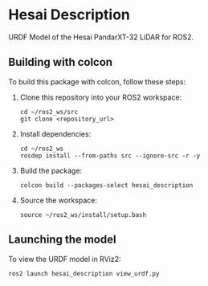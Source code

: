 # Hesai Description

URDF Model of the Hesai PandarXT-32 LiDAR for ROS2.

## Building with colcon

To build this package with colcon, follow these steps:

1. Clone this repository into your ROS2 workspace:
   ```
   cd ~/ros2_ws/src
   git clone <repository_url>
   ```

2. Install dependencies:
   ```
   cd ~/ros2_ws
   rosdep install --from-paths src --ignore-src -r -y
   ```

3. Build the package:
   ```
   colcon build --packages-select hesai_description
   ```

4. Source the workspace:
   ```
   source ~/ros2_ws/install/setup.bash
   ```

## Launching the model

To view the URDF model in RViz2:
```
ros2 launch hesai_description view_urdf.py
```
